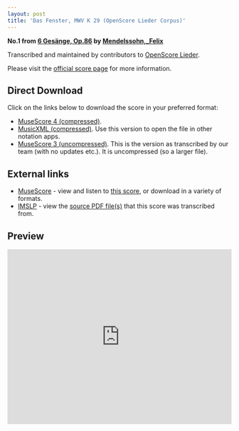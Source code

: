 ```yaml
---
layout: post
title: 'Das Fenster, MWV K 29 (OpenScore Lieder Corpus)'
---
```


__No.1 from [6 Gesänge, Op.86](https://fourscoreandmore.org/openscore/lieder/Mendelssohn,_Felix/6_Ges%C3%A4nge,_Op.86/) by [Mendelssohn,_Felix](https://fourscoreandmore.org/openscore/lieder/Mendelssohn,_Felix)__

Transcribed and maintained by contributors to [OpenScore Lieder].

Please visit the [official score page] for more information.

[official score page]: https://musescore.com/openscore-lieder-corpus/scores/6989284
[OpenScore Lieder]: https://musescore.com/openscore-lieder-corpus

## Direct Download

Click on the links below to download the score in your preferred format:
- [MuseScore 4 (compressed)](https://fourscoreandmore.org/openscore/lieder/Mendelssohn,_Felix/6_Ges%C3%A4nge,_Op.86/1_Das_Fenster,_MWV_K_29.mscz).
- [MusicXML (compressed)](https://fourscoreandmore.org/openscore/lieder/Mendelssohn,_Felix/6_Ges%C3%A4nge,_Op.86/1_Das_Fenster,_MWV_K_29.mxl). Use this version to open the file in other notation apps.
- [MuseScore 3 (uncompressed)](https://raw.githubusercontent.com/OpenScore/Lieder/refs/heads/main/scores/Mendelssohn,_Felix/6_Ges%C3%A4nge,_Op.86/1_Das_Fenster,_MWV_K_29/lc6989284.mscx). This is the version as transcribed by our team (with no updates etc.). It is uncompressed (so a larger file).

## External links

- [MuseScore] - view and listen to [this score][MuseScore], or download in a variety of formats.
- [IMSLP] - view the [source PDF file(s)][IMSLP] that this score was transcribed from.

[MuseScore]: https://musescore.com/score/6989284
[IMSLP]: https://imslp.org/wiki/Special:ReverseLookup/09356

## Preview

<iframe width="100%" height="394" src="https://musescore.com/openscore-lieder-corpus/scores/6989284/embed" frameborder="0" allowfullscreen allow="autoplay; fullscreen"></iframe>
